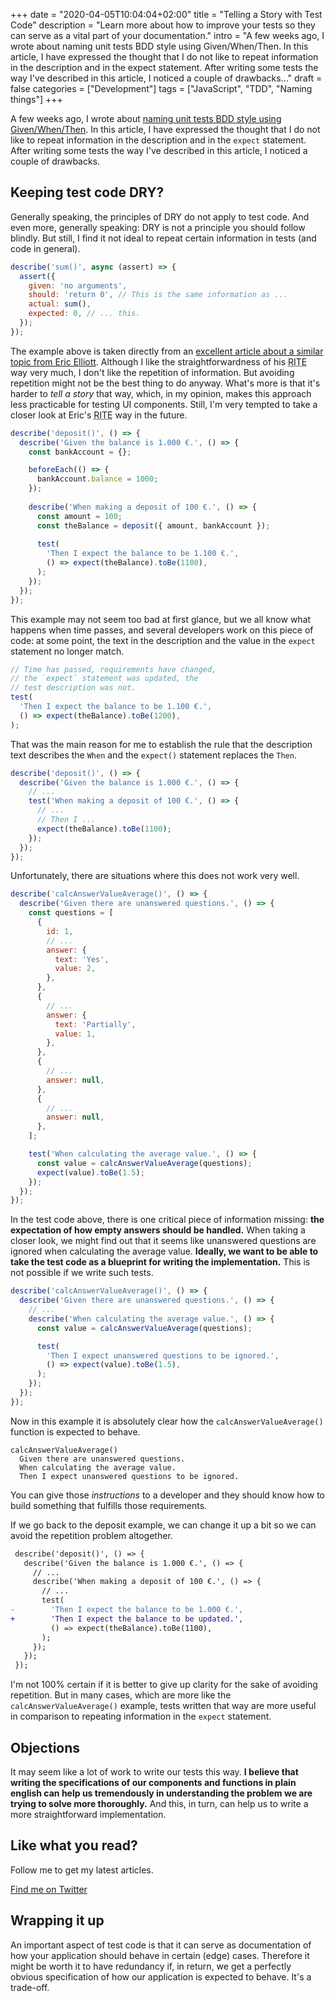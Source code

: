 +++
date = "2020-04-05T10:04:04+02:00"
title = "Telling a Story with Test Code"
description = "Learn more about how to improve your tests so they can serve as a vital part of your documentation."
intro = "A few weeks ago, I wrote about naming unit tests BDD style using Given/When/Then. In this article, I have expressed the thought that I do not like to repeat information in the description and in the expect statement. After writing some tests the way I've described in this article, I noticed a couple of drawbacks..."
draft = false
categories = ["Development"]
tags = ["JavaScript", "TDD", "Naming things"]
+++

A few weeks ago, I wrote about [naming unit tests BDD style using Given/When/Then](/blog/naming-your-unit-tests-it-should-vs-given-when-then/). In this article, I have expressed the thought that I do not like to repeat information in the description and in the `expect` statement. After writing some tests the way I've described in this article, I noticed a couple of drawbacks.

## Keeping test code DRY?

Generally speaking, the principles of DRY do not apply to test code. And even more, generally speaking: DRY is not a principle you should follow blindly. But still, I find it not ideal to repeat certain information in tests (and code in general).

```js
describe('sum()', async (assert) => {
  assert({
    given: 'no arguments',
    should: 'return 0', // This is the same information as ...
    actual: sum(),
    expected: 0, // ... this.
  });
});
```

The example above is taken directly from an [excellent article about a similar topic from Eric Elliott](https://medium.com/javascript-scene/rethinking-unit-test-assertions-55f59358253f). Although I like the straightforwardness of his <abbr title="Readable, Isolated, Thorough and Explicit">RITE</abbr> way very much, I don't like the repetition of information. But avoiding repetition might not be the best thing to do anyway. What's more is that it's harder to *tell a story* that way, which, in my opinion, makes this approach less practicable for testing UI components. Still, I'm very tempted to take a closer look at Eric's <abbr title="Readable, Isolated, Thorough and Explicit">RITE</abbr> way in the future.

```js
describe('deposit()', () => {
  describe('Given the balance is 1.000 €.', () => {
    const bankAccount = {};

    beforeEach(() => {
      bankAccount.balance = 1000;
    });
  
    describe('When making a deposit of 100 €.', () => {
      const amount = 100;
      const theBalance = deposit({ amount, bankAccount });
    
      test(
        'Then I expect the balance to be 1.100 €.',
        () => expect(theBalance).toBe(1100),
      );
    });
  });
});
```

This example may not seem too bad at first glance, but we all know what happens when time passes, and several developers work on this piece of code: at some point, the text in the description and the value in the `expect` statement no longer match.

```js
// Time has passed, requirements have changed,
// the `expect` statement was updated, the
// test description was not.
test(
  'Then I expect the balance to be 1.100 €.',
  () => expect(theBalance).toBe(1200),
);
```

That was the main reason for me to establish the rule that the description text describes the `When` and the `expect()` statement replaces the `Then`.

```js
describe('deposit()', () => {
  describe('Given the balance is 1.000 €.', () => {
    // ...
    test('When making a deposit of 100 €.', () => {
      // ...
      // Then I ...
      expect(theBalance).toBe(1100);
    });
  });
});
```

Unfortunately, there are situations where this does not work very well.

```js
describe('calcAnswerValueAverage()', () => {
  describe('Given there are unanswered questions.', () => {
    const questions = [
      {
        id: 1,
        // ...
        answer: {
          text: 'Yes',
          value: 2,
        },
      },
      {
        // ...
        answer: {
          text: 'Partially',
          value: 1,
        },
      },
      {
        // ...
        answer: null,
      },
      {
        // ...
        answer: null,
      },
    ];

    test('When calculating the average value.', () => {
      const value = calcAnswerValueAverage(questions);
      expect(value).toBe(1.5);
    });
  });
});
```

In the test code above, there is one critical piece of information missing: **the expectation of how empty answers should be handled.** When taking a closer look, we might find out that it seems like unanswered questions are ignored when calculating the average value. **Ideally, we want to be able to take the test code as a blueprint for writing the implementation.** This is not possible if we write such tests.

```js
describe('calcAnswerValueAverage()', () => {
  describe('Given there are unanswered questions.', () => {
    // ...
    describe('When calculating the average value.', () => {
      const value = calcAnswerValueAverage(questions);

      test(
        'Then I expect unanswered questions to be ignored.',
        () => expect(value).toBe(1.5),
      );
    });
  });
});
```

Now in this example it is absolutely clear how the `calcAnswerValueAverage()` function is expected to behave.

```text
calcAnswerValueAverage()
  Given there are unanswered questions.
  When calculating the average value.
  Then I expect unanswered questions to be ignored.
```

You can give those *instructions* to a developer and they should know how to build something that fulfills those requirements.

If we go back to the deposit example, we can change it up a bit so we can avoid the repetition problem altogether.

```diff
 describe('deposit()', () => {
   describe('Given the balance is 1.000 €.', () => {
     // ...
     describe('When making a deposit of 100 €.', () => {
       // ...
       test(
-        'Then I expect the balance to be 1.000 €.',
+        'Then I expect the balance to be updated.',
         () => expect(theBalance).toBe(1100),
       );
     });
   });
 });
```

I'm not 100% certain if it is better to give up clarity for the sake of avoiding repetition. But in many cases, which are more like the `calcAnswerValueAverage()` example, tests written that way are more useful in comparison to repeating information in the `expect` statement.

## Objections

It may seem like a lot of work to write our tests this way. **I believe that writing the specifications of our components and functions in plain english can help us tremendously in understanding the problem we are trying to solve more thoroughly.** And this, in turn, can help us to write a more straightforward implementation.

<div class="c-content__broad">
  <div class="c-twitter-teaser">
    <div class="c-twitter-teaser__content">
      <h2 class="c-twitter-teaser__headline">Like what you read?</h2>
      <p class="c-twitter-teaser__body">
        Follow me to get my latest articles.
      </p>
      <a class="c-button c-button--outline c-twitter-teaser__button" rel="nofollow" href="https://twitter.com/maoberlehner" data-event-category="link" data-event-action="click: contact" data-event-label="Twitter (article content)">
        Find me on Twitter
      </a>
    </div>
  </div>
</div>

## Wrapping it up

An important aspect of test code is that it can serve as documentation of how your application should behave in certain (edge) cases. Therefore it might be worth it to have redundancy if, in return, we get a perfectly obvious specification of how our application is expected to behave. It's a trade-off.
